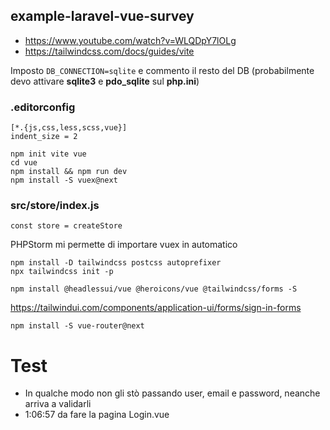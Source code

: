 ## example-laravel-vue-survey

- https://www.youtube.com/watch?v=WLQDpY7lOLg
- https://tailwindcss.com/docs/guides/vite

Imposto
`DB_CONNECTION=sqlite`
e commento il resto del DB
(probabilmente devo attivare **sqlite3** e **pdo_sqlite** sul **php.ini**)

### .editorconfig

    [*.{js,css,less,scss,vue}]
    indent_size = 2

```
npm init vite vue
cd vue
npm install && npm run dev
npm install -S vuex@next
```

### src/store/index.js
    const store = createStore
PHPStorm mi permette di importare vuex in automatico

```
npm install -D tailwindcss postcss autoprefixer
npx tailwindcss init -p
```

```
npm install @headlessui/vue @heroicons/vue @tailwindcss/forms -S
```
https://tailwindui.com/components/application-ui/forms/sign-in-forms

```
npm install -S vue-router@next
```

# Test
- In qualche modo non gli stò passando user, email e password, neanche arriva a validarli
- 1:06:57 da fare la pagina Login.vue



